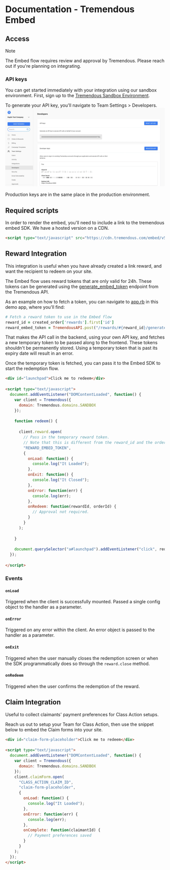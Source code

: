 # Documentation - Tremendous Embed

## Access

> [!NOTE]
> The Embed flow requires review and approval by Tremendous. Please reach out if you're planning on integrating.

### API keys
You can get started immediately with your integration using our sandbox environment. First, sign up to the [Tremendous Sandbox Environment](https://testflight.tremendous.com).

To generate your API key, you'll navigate to Team Settings > Developers.
![API Page](/images/sandbox-keys.png)

Production keys are in the same place in the production environment.

## Required scripts
In order to render the embed, you'll need to include a link to the tremendous embed SDK. We have a hosted version on a CDN.

```html
<script type="text/javascript" src="https://cdn.tremendous.com/embed/v5.0.0/client.js"/>
```


## Reward Integration

This integration is useful when you have already created a link reward, and want the recipient to redeem on your site.

The Embed flow uses reward tokens that are only valid for 24h.
These tokens can be generated using the [generate_embed_token](https://developers.tremendous.com/reference/generate-reward-token) endpoint from the Tremendous API.

As an example on how to fetch a token, you can navigate to [app.rb](https://github.com/tremendous-rewards/embed/blob/master/app.rb) in this demo app, where you'll find:

```ruby
# Fetch a reward token to use in the Embed flow
reward_id = created_order['rewards'].first['id']
reward_embed_token = TremendousAPI.post("/rewards/#{reward_id}/generate_embed_token").dig('reward', 'token')
```

That makes the API call in the backend, using your own API key, and fetches a new temporary token to be passed along to the frontend.
These tokens shouldn't be permanently stored. Using a temporary token that is past its expiry date will result in an error.

Once the temporary token is fetched, you can pass it to the Embed SDK to start the redemption flow.

```html
<div id="launchpad">Click me to redeem</div>

<script type="text/javascript">
  document.addEventListener("DOMContentLoaded", function() {
    var client = Tremendous({
      domain: Tremendous.domains.SANDBOX
    });

    function redeem() {

      client.reward.open(
        // Pass in the temporary reward token.
        // Note that this is different from the reward_id and the order_id.
        "REWARD_EMBED_TOKEN",
        {
          onLoad: function() {
            console.log("It Loaded");
          },
          onExit: function() {
            console.log("It Closed");
          },
          onError: function(err) {
            console.log(err);
          },
          onRedeem: function(rewardId, orderId) {
            // Approval not required.
          }
        }
      );

    }

    document.querySelector("a#launchpad").addEventListener("click", redeem);
  });

</script>
```

### Events

#### `onLoad`

Triggered when the client is successfully mounted. Passed a single config object to the handler as a parameter.

#### `onError`

Triggered on any error within the client. An error object is passed to the handler as a parameter.

#### `onExit`

Triggered when the user manually closes the redemption screen or when the SDK programmatically does so through the `reward.close` method.

#### `onRedeem`

Triggered when the user confirms the redemption of the reward.


## Claim Integration

Useful to collect claimants' payment preferences for Class Action setups.

Reach us out to setup your Team for Class Action, then use the snippet below to embed the Claim forms into your site.


```html
<div id="claim-form-placeholder">Click me to redeem</div>

<script type="text/javascript">
  document.addEventListener("DOMContentLoaded", function() {
    var client = Tremendous({
      domain: Tremendous.domains.SANDBOX
    });
    client.claimForm.open(
      "CLASS_ACTION_CLAIM_ID",
      "claim-form-placeholder",
      {
        onLoad: function() {
          console.log("It Loaded");
        },
        onError: function(err) {
          console.log(err);
        },
        onComplete: function(claimantId) {
          // Payment preferences saved
        }
      }
    );
  });
</script>
```
